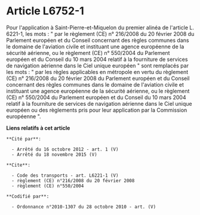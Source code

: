 # Article L6752-1

Pour l'application à Saint-Pierre-et-Miquelon du premier alinéa de l'article L. 6221-1, les mots : " par le règlement (CE) n°
216/2008 du 20 février 2008 du Parlement européen et du Conseil concernant des règles communes dans le domaine de l'aviation
civile et instituant une agence européenne de la sécurité aérienne, ou le règlement (CE) n° 550/2004 du Parlement européen et
du Conseil du 10 mars 2004 relatif à la fourniture de services de navigation aérienne dans le Ciel unique européen " sont
remplacés par les mots : " par les règles applicables en métropole en vertu du règlement (CE) n° 216/2008 du 20 février 2008
du Parlement européen et du Conseil concernant des règles communes dans le domaine de l'aviation civile et instituant une
agence européenne de la sécurité aérienne, ou le règlement (CE) n° 550/2004 du Parlement européen et du Conseil du 10 mars
2004 relatif à la fourniture de services de navigation aérienne dans le Ciel unique européen ou des règlements pris pour leur
application par la Commission européenne ".

**Liens relatifs à cet article**

	**Cité par**:

	  - Arrêté du 16 octobre 2012 - art. 1 (V)
	  - Arrêté du 18 novembre 2015 (V)

	**Cite**:

	  - Code des transports - art. L6221-1 (V)
	  - règlement (CE) n°216/2008 du 20 février 2008
	  - règlement (CE) n°550/2004

	**Codifié par**:

	  - Ordonnance n°2010-1307 du 28 octobre 2010 - art. (V)
